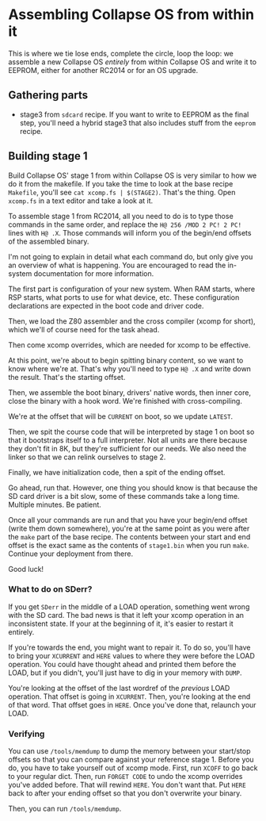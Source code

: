 # Assembling Collapse OS from within it

This is where we tie lose ends, complete the circle, loop the loop: we assemble
a new Collapse OS *entirely* from within Collapse OS and write it to EEPROM,
either for another RC2014 or for an OS upgrade.

## Gathering parts

* stage3 from `sdcard` recipe. If you want to write to EEPROM as the final step,
  you'll need a hybrid stage3 that also includes stuff from the `eeprom` recipe.

## Building stage 1

Build Collapse OS' stage 1 from within Collapse OS is very similar to how we do
it from the makefile. If you take the time to look at the base recipe
`Makefile`, you'll see `cat xcomp.fs | $(STAGE2)`. That's the thing.  Open
`xcomp.fs` in a text editor and take a look at it.

To assemble stage 1 from RC2014, all you need to do is to type those commands
in the same order, and replace the `H@ 256 /MOD 2 PC! 2 PC!` lines with `H@ .X`.
Those commands will inform you of the begin/end offsets of the assembled binary.

I'm not going to explain in detail what each command do, but only give you an
overview of what is happening.  You are encouraged to read the in-system
documentation for more information.

The first part is configuration of your new system. When RAM starts, where RSP
starts, what ports to use for what device, etc. These configuration declarations
are expected in the boot code and driver code.

Then, we load the Z80 assembler and the cross compiler (xcomp for short), which
we'll of course need for the task ahead.

Then come xcomp overrides, which are needed for xcomp to be effective.

At this point, we're about to begin spitting binary content, so we want to know
where we're at. That's why you'll need to type `H@ .X` and write down the
result. That's the starting offset.

Then, we assemble the boot binary, drivers' native words, then inner core,
close the binary with a hook word. We're finished with cross-compiling.

We're at the offset that will be `CURRENT` on boot, so we update `LATEST`.

Then, we spit the course code that will be interpreted by stage 1 on boot so
that it bootstraps itself to a full interpreter. Not all units are there
because they don't fit in 8K, but they're sufficient for our needs. We also
need the linker so that we can relink ourselves to stage 2.

Finally, we have initialization code, then a spit of the ending offset.

Go ahead, run that.  However, one thing you should know is that because the SD
card driver is a bit slow, some of these commands take a long time. Multiple
minutes. Be patient.

Once all your commands are run and that you have your begin/end offset (write
them down somewhere), you're at the same point as you were after the `make`
part of the base recipe. The contents between your start and end offset is the
exact same as the contents of `stage1.bin` when you run `make`. Continue your
deployment from there.

Good luck!

### What to do on SDerr?

If you get `SDerr` in the middle of a LOAD operation, something went wrong with
the SD card. The bad news is that it left your xcomp operation in an
inconsistent state. If your at the beginning of it, it's easier to restart it
entirely.

If you're towards the end, you might want to repair it. To do so, you'll have to
bring your `XCURRENT` and `HERE` values to where they were before the LOAD
operation. You could have thought ahead and printed them before the LOAD, but if
you didn't, you'll just have to dig in your memory with `DUMP`.

You're looking at the offset of the last wordref of the *previous* LOAD
operation. That offset is going in `XCURRENT`. Then, you're looking at the end
of that word. That offset goes in `HERE`. Once you've done that, relaunch your
LOAD.

### Verifying

You can use `/tools/memdump` to dump the memory between your start/stop offsets
so that you can compare against your reference stage 1. Before you do, you have
to take yourself out of xcomp mode. First, run `XCOFF` to go back to your
regular dict. Then, run `FORGET CODE` to undo the xcomp overrides you've added
before. That will rewind `HERE`. You don't want that. Put `HERE` back to after
your ending offset so that you don't overwrite your binary.

Then, you can run `/tools/memdump`.
